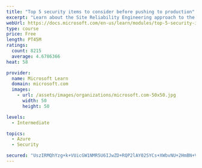 ```yaml
---
title: "Top 5 security items to consider before pushing to production"
excerpt: "Learn about the Site Reliability Engineering approach to the challenge of assuring reliability and gain a better understanding of why it matters."
webUrl: https://docs.microsoft.com/en-us/learn/modules/top-5-security-items-to-consider/
type: course
price: Free
length: PT45M
ratings:
  count: 8215
  average: 4.6786366
heat: 58

provider:
  name: Microsoft Learn
  domain: microsoft.com
  images:
    - url: /assets/images/organizations/microsoft.com-50x50.jpg
      width: 50
      height: 50

levels:
  - Intermediate

topics:
  - Azure
  - Security

secured: "UszIRMQhYzg+k+VUicGW1NMR5U6IJwZD+RQP2lAY02SYCs+XWbvNU+2HmBN+VXKZCZW0bzbFJ7lwW/8b8NPgVvanO6WXFaozr7TMPjDQ9ghc6psI5hNhICIhQKSUovNOdSfGhJHh3DcHiQnGkz0MhiIfdvrl8Wfo+D4HAk1dOEHEg+Y6ZB9W/lk/hpCvwN+utBzlE6BRzUc8eHLsV1wnyheTuLMPSETwiyugpCDFgarbysIzN8OKhjGj2oZ5V2RDTr4nGXi1Nbf7oWkYBL2ZwALTat2GWZkclT5uE3eXRQzKJmSIDmIzKsQrcbAITaFTPNYwQ9Q5XIXLHPf5008Uk8MHhGIYGAQVZuxe1vCbtT4vJWtH+ygZiGuu8F1elQCrRt1ojIo6GxmG30RLvoGTb2lk/4ALVmlhmB/m6VeymHg=;XrgTJ+uNMNcAJjU+KuXgfw=="
---
```


